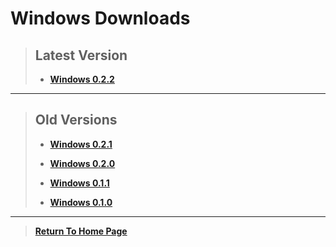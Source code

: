 # Windows Downloads

> ## Latest Version
>
> - [**Windows 0.2.2**](https://github.com/NoahRobichaux/Robichaux_Breakout/releases/tag/v0.2.2)

***

> ## Old Versions
> 
> - [**Windows 0.2.1**](https://github.com/NoahRobichaux/Robichaux_Breakout/releases/tag/v0.2.1)
> 
> - [**Windows 0.2.0**](https://github.com/NoahRobichaux/Robichaux_Breakout/releases/tag/v0.2.0)
> 
> - [**Windows 0.1.1**](https://github.com/NoahRobichaux/Robichaux_Breakout/releases/tag/v0.1.1)
> 
> - [**Windows 0.1.0**](https://github.com/NoahRobichaux/Robichaux_Breakout/releases/tag/v0.1.0)

***

> [**Return To Home Page**](https://noahrobichaux.github.io/Robichuax_Breakout)
